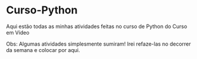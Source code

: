 # Curso-Python
Aqui estão todas as minhas atividades feitas no curso de Python do Curso em Vídeo

Obs: Algumas atividades simplesmente sumiram! Irei refaze-las no decorrer da semana e colocar por aqui.
